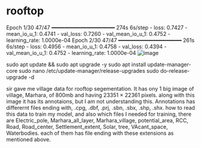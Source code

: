 # rooftop

Epoch 1/30
47/47 ━━━━━━━━━━━━━━━━━━━━ 274s 6s/step - loss: 0.7427 - mean_io_u_1: 0.4741 - val_loss: 0.7260 - val_mean_io_u_1: 0.4752 - learning_rate: 1.0000e-04
Epoch 2/30
47/47 ━━━━━━━━━━━━━━━━━━━━ 261s 6s/step - loss: 0.4956 - mean_io_u_1: 0.4758 - val_loss: 0.4394 - val_mean_io_u_1: 0.4752 - learning_rate: 1.0000e-04
![image](https://github.com/user-attachments/assets/bc8144e5-0747-4f2a-a03b-e038a4085767)


sudo apt update && sudo apt upgrade -y
sudo apt install update-manager-core
sudo nano /etc/update-manager/release-upgrades
sudo do-release-upgrade -d



sir gave me village data for rooftop segementation. It has ony 1 big image of village, Marhara, of 800mb and having 23351 × 22361 pixels. along with this image it has its annotaions, but I am not understanding this. Annotations has differernt files ending with, .cpg, .dbf, .prj, .sbn, .sbx, .shp, .shx. how to read this data to train my model, and also which files I needed for training, there are Electric_pole, Marhara_all_layer, Marhara_village, potential_area, RCC, Road, Road_center, Settlement_extent, Solar, tree, VAcant_space, Waterbodies. each of them has file ending with these extensions as mentioned above.
